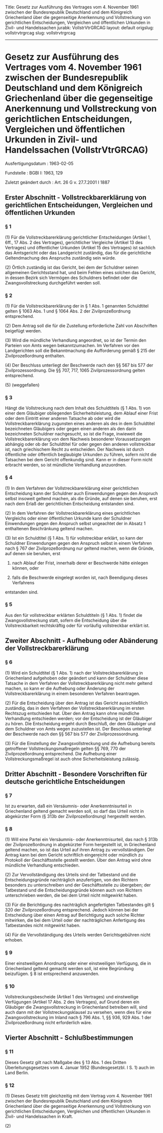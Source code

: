 Title: Gesetz zur Ausführung des Vertrages vom 4. November 1961 zwischen der Bundesrepublik
  Deutschland und dem Königreich Griechenland über die gegenseitige Anerkennung und
  Vollstreckung von gerichtlichen Entscheidungen, Vergleichen und öffentlichen Urkunden
  in Zivil- und Handelssachen
jurabk: VollstrVtrGRCAG
layout: default
origslug: vollstrvtrgrcag
slug: vollstrvtrgrcag

---

# Gesetz zur Ausführung des Vertrages vom 4. November 1961 zwischen der Bundesrepublik Deutschland und dem Königreich Griechenland über die gegenseitige Anerkennung und Vollstreckung von gerichtlichen Entscheidungen, Vergleichen und öffentlichen Urkunden in Zivil- und Handelssachen (VollstrVtrGRCAG)

Ausfertigungsdatum
:   1963-02-05

Fundstelle
:   BGBl I: 1963, 129

Zuletzt geändert durch
:   Art. 26 G v. 27.7.2001 I 1887


## Erster Abschnitt - Vollstreckbarerklärung von gerichtlichen Entscheidungen, Vergleichen und öffentlichen Urkunden



### § 1

(1) Für die Vollstreckbarerklärung gerichtlicher Entscheidungen
(Artikel 1, 6ff., 17 Abs. 2 des Vertrages), gerichtlicher Vergleiche
(Artikel 13 des Vertrages) und öffentlicher Urkunden (Artikel 15 des
Vertrages) ist sachlich das Amtsgericht oder das Landgericht
zuständig, das für die gerichtliche Geltendmachung des Anspruchs
zuständig sein würde.

(2) Örtlich zuständig ist das Gericht, bei dem der Schuldner seinen
allgemeinen Gerichtsstand hat, und beim Fehlen eines solchen das
Gericht, in dessen Bezirk sich Vermögen des Schuldners befindet oder
die Zwangsvollstreckung durchgeführt werden soll.


### § 2

(1) Für die Vollstreckbarerklärung der in § 1 Abs. 1 genannten
Schuldtitel gelten § 1063 Abs. 1 und § 1064 Abs. 2 der
Zivilprozeßordnung entsprechend.

(2) Dem Antrag soll die für die Zustellung erforderliche Zahl von
Abschriften beigefügt werden.

(3) Wird die mündliche Verhandlung angeordnet, so ist der Termin den
Parteien von Amts wegen bekanntzumachen. Im Verfahren vor den
Landgerichten soll die Bekanntmachung die Aufforderung gemäß § 215 der
Zivilprozeßordnung enthalten.

(4) Der Beschluss unterliegt der Beschwerde nach den §§ 567 bis 577
der Zivilprozessordnung. Die §§ 707, 717, 1065 Zivilprozessordnung
gelten entsprechend.

(5) (weggefallen)


### § 3

Hängt die Vollstreckung nach dem Inhalt des Schuldtitels (§ 1 Abs. 1)
von einer dem Gläubiger obliegenden Sicherheitsleistung, dem Ablauf
einer Frist oder dem Eintritt einer anderen Tatsache ab oder wird die
Vollstreckbarerklärung zugunsten eines anderen als des in dem
Schuldtitel bezeichneten Gläubigers oder gegen einen anderen als den
darin bezeichneten Schuldner nachgesucht, so ist die Frage, inwieweit
die Vollstreckbarerklärung von dem Nachweis besonderer Voraussetzungen
abhängig oder ob der Schuldtitel für oder gegen den anderen
vollstreckbar ist, nach griechischem Recht zu entscheiden. Der
Nachweis ist durch öffentliche oder öffentlich beglaubigte Urkunden zu
führen, sofern nicht die Tatsachen bei dem Gericht offenkundig sind.
Kann er in dieser Form nicht erbracht werden, so ist mündliche
Verhandlung anzuordnen.


### § 4

(1) In dem Verfahren der Vollstreckbarerklärung einer gerichtlichen
Entscheidung kann der Schuldner auch Einwendungen gegen den Anspruch
selbst insoweit geltend machen, als die Gründe, auf denen sie beruhen,
erst nach dem Erlaß der gerichtlichen Entscheidung entstanden sind.

(2) In dem Verfahren der Vollstreckbarerklärung eines gerichtlichen
Vergleichs oder einer öffentlichen Urkunde kann der Schuldner
Einwendungen gegen den Anspruch selbst ungeachtet der in Absatz 1
enthaltenen Beschränkung geltend machen.

(3) Ist ein Schuldtitel (§ 1 Abs. 1) für vollstreckbar erklärt, so
kann der Schuldner Einwendungen gegen den Anspruch selbst in einem
Verfahren nach § 767 der Zivilprozeßordnung nur geltend machen, wenn
die Gründe, auf denen sie beruhen, erst

1.  nach Ablauf der Frist, innerhalb derer er Beschwerde hätte einlegen
    können, oder


2.  falls die Beschwerde eingelegt worden ist, nach Beendigung dieses
    Verfahrens



entstanden sind.


### § 5

Aus den für vollstreckbar erklärten Schuldtiteln (§ 1 Abs. 1) findet
die Zwangsvollstreckung statt, sofern die Entscheidung über die
Vollstreckbarkeit rechtskräftig oder für vorläufig vollstreckbar
erklärt ist.


## Zweiter Abschnitt - Aufhebung oder Abänderung der Vollstreckbarerklärung



### § 6

(1) Wird ein Schuldtitel (§ 1 Abs. 1) nach der Vollstreckbarerklärung
in Griechenland aufgehoben oder geändert und kann der Schuldner diese
Tatsache in dem Verfahren der Vollstreckbarerklärung nicht mehr
geltend machen, so kann er die Aufhebung oder Änderung der
Vollstreckbarerklärung in einem besonderen Verfahren beantragen.

(2) Für die Entscheidung über den Antrag ist das Gericht
ausschließlich zuständig, das in dem Verfahren der
Vollstreckbarerklärung im ersten Rechtszug entschieden hat. Über den
Antrag kann ohne mündliche Verhandlung entschieden werden; vor der
Entscheidung ist der Gläubiger zu hören. Die Entscheidung ergeht durch
Beschluß, der dem Gläubiger und dem Schuldner von Amts wegen
zuzustellen ist. Der Beschluss unterliegt der Beschwerde nach den §§
567 bis 577 der Zivilprozessordnung.

(3) Für die Einstellung der Zwangsvollstreckung und die Aufhebung
bereits getroffener Vollstreckungsmaßregeln gelten §§ 769, 770 der
Zivilprozeßordnung entsprechend. Die Aufhebung einer
Vollstreckungsmaßregel ist auch ohne Sicherheitsleistung zulässig.


## Dritter Abschnitt - Besondere Vorschriften für deutsche gerichtliche Entscheidungen



### § 7

Ist zu erwarten, daß ein Versäumnis- oder Anerkenntnisurteil in
Griechenland geltend gemacht werden soll, so darf das Urteil nicht in
abgekürzter Form (§ 313b der Zivilprozeßordnung) hergestellt werden.


### § 8

(1) Will eine Partei ein Versäumnis- oder Anerkenntnisurteil, das nach
§ 313b der Zivilprozeßordnung in abgekürzter Form hergestellt ist, in
Griechenland geltend machen, so ist das Urteil auf ihren Antrag zu
vervollständigen. Der Antrag kann bei dem Gericht schriftlich
eingereicht oder mündlich zu Protokoll der Geschäftsstelle gestellt
werden. Über den Antrag wird ohne mündliche Verhandlung entschieden.

(2) Zur Vervollständigung des Urteils sind der Tatbestand und die
Entscheidungsgründe nachträglich anzufertigen, von den Richtern
besonders zu unterschreiben und der Geschäftsstelle zu übergeben; der
Tatbestand und die Entscheidungsgründe können auch von Richtern
unterschrieben werden, die bei dem Urteil nicht mitgewirkt haben.

(3) Für die Berichtigung des nachträglich angefertigten Tatbestandes
gilt § 320 der Zivilprozeßordnung entsprechend. Jedoch können bei der
Entscheidung über einen Antrag auf Berichtigung auch solche Richter
mitwirken, die bei dem Urteil oder der nachträglichen Anfertigung des
Tatbestandes nicht mitgewirkt haben.

(4) Für die Vervollständigung des Urteils werden Gerichtsgebühren
nicht erhoben.


### § 9

Einer einstweiligen Anordnung oder einer einstweiligen Verfügung, die
in Griechenland geltend gemacht werden soll, ist eine Begründung
beizufügen. § 8 ist entsprechend anzuwenden.


### § 10

Vollstreckungsbescheide (Artikel 1 des Vertrages) und einstweilige
Verfügungen (Artikel 17 Abs. 2 des Vertrages), auf Grund deren ein
Gläubiger die Zwangsvollstreckung in Griechenland betreiben will, sind
auch dann mit der Vollstreckungsklausel zu versehen, wenn dies für
eine Zwangsvollstreckung im Inland nach § 796 Abs. 1, §§ 936, 929 Abs.
1 der Zivilprozeßordnung nicht erforderlich wäre.


## Vierter Abschnitt - Schlußbestimmungen



### § 11

Dieses Gesetz gilt nach Maßgabe des § 13 Abs. 1 des Dritten
Überleitungsgesetzes vom 4. Januar 1952 (Bundesgesetzbl. I S. 1) auch
im Land Berlin.


### § 12

(1) Dieses Gesetz tritt gleichzeitig mit dem Vertrag vom 4. November
1961 zwischen der Bundesrepublik Deutschland und dem Königreich
Griechenland über die gegenseitige Anerkennung und Vollstreckung von
gerichtlichen Entscheidungen, Vergleichen und öffentlichen Urkunden in
Zivil- und Handelssachen in Kraft.

(2)

